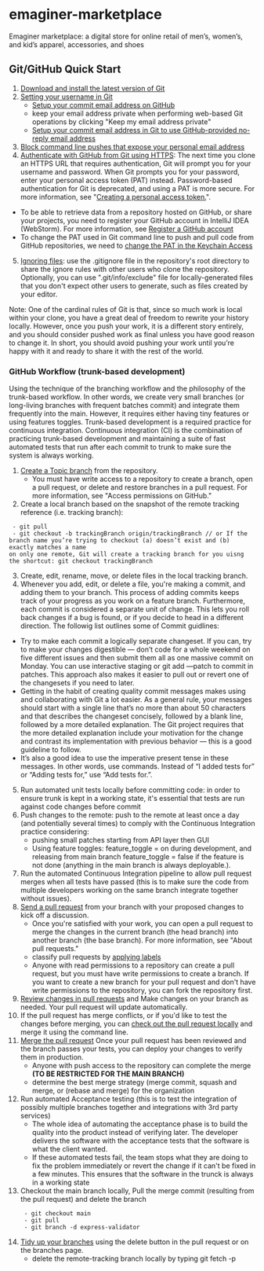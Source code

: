 # emaginer-marketplace
Emaginer marketplace: a digital store for online retail of men’s, women’s, and kid’s apparel, accessories, and shoes

## Git/GitHub Quick Start
1. [Download and install the latest version of Git](https://git-scm.com/downloads)
2. [Setting your username in Git](https://docs.github.com/en/free-pro-team@latest/github/using-git/setting-your-username-in-git)
    - [Setup your commit email address on GitHub](https://docs.github.com/en/free-pro-team@latest/github/setting-up-and-managing-your-github-user-account/setting-your-commit-email-address#setting-your-commit-email-address-on-github)
    - keep your email address private when performing web-based Git operations by clicking "Keep my email address private"
    - [Setup your commit email address in Git to use GitHub-provided no-reply email address](https://docs.github.com/en/free-pro-team@latest/github/setting-up-and-managing-your-github-user-account/setting-your-commit-email-address#setting-your-commit-email-address-in-git) 
3. [Block command line pushes that expose your personal email address](https://docs.github.com/en/free-pro-team@latest/github/setting-up-and-managing-your-github-user-account/blocking-command-line-pushes-that-expose-your-personal-email-address)
4. [Authenticate with GitHub from Git using HTTPS](https://docs.github.com/en/free-pro-team@latest/github/using-git/which-remote-url-should-i-use#cloning-with-https-urls): The next time you clone an HTTPS URL that requires authentication, Git will prompt you for your username and password. When Git prompts you for your password, enter your personal access token (PAT) instead. Password-based authentication for Git is deprecated, and using a PAT is more secure. For more information, see "[Creating a personal access token.](https://docs.github.com/en/free-pro-team@latest/github/authenticating-to-github/creating-a-personal-access-token)".
  - To be able to retrieve data from a repository hosted on GitHub, or share your projects, you need to register your GitHub account in IntelliJ IDEA (WebStorm). For more information, see [Register a GitHub account](https://www.jetbrains.com/help/idea/github.html#register-account) 
  - To change the PAT used in Git command line to push and pull code from GitHub repositories, we need to [change the PAT in the Keychain Access](https://docs.github.com/en/get-started/getting-started-with-git/updating-credentials-from-the-macos-keychain)
5. [Ignoring files](https://docs.github.com/en/free-pro-team@latest/github/using-git/ignoring-files): use the .gitignore file in the repository's root directory to share the ignore rules with other users who clone the repository. Optionally, you can use ".git/info/exclude" file for locally-generated files that you don't expect other users to generate, such as files created by your editor. 
 
 Note: One of the cardinal rules of Git is that, since so much work is local within your clone, you have a great deal of freedom to rewrite your history locally. However, once you push your work, it is a different story entirely, and you should consider pushed work as final unless you have good reason to change it. In short, you should avoid pushing your work until you’re happy with it and ready to share it with the rest of the world.

### GitHub Workflow (trunk-based development)

Using the technique of the branching workflow and the philosophy of the trunk-based workflow. In other words, we create
very small branches (or long-living branches with frequent batches commit) and integrate them frequently into the main. However, it requires either having tiny features
or using features toggles. Trunk-based development is a required practice for continuous integration. 
Continuous integration (CI) is the combination of practicing trunk-based development and maintaining a suite of 
fast automated tests that run after each commit to trunk to make sure the system is always working.
 
1. [Create a Topic branch](https://docs.github.com/en/free-pro-team@latest/github/collaborating-with-issues-and-pull-requests/creating-and-deleting-branches-within-your-repository) from the repository. 
    - You must have write access to a repository to create a branch, open a pull request, or delete and restore branches in a pull request. For more information, see "Access permissions on GitHub."
2. Create a local branch based on the snapshot of the remote tracking reference (i.e. tracking branch): 
```
 - git pull  
 - git checkout -b trackingBranch origin/trackingBranch // or If the branch name you’re trying to checkout (a) doesn’t exist and (b) exactly matches a name 
on only one remote, Git will create a tracking branch for you uisng the shortcut: git checkout trackingBranch
```
3. Create, edit, rename, move, or delete files in the local tracking branch.
4. Whenever you add, edit, or delete a file, you're making a commit, and adding them to your branch. This process of adding commits keeps track of your progress as you work on a feature branch. Furthermore, each commit is considered a separate unit of change. This lets you roll back changes if a bug is found, or if you decide to head in a different direction. The followig list outlines some of Commit guidlines:
 - Try to make each commit a logically separate changeset. If you can, try to make your changes digestible — don’t code for a whole weekend on five different issues and then submit them all as one massive commit on Monday. You can use interactive staging or git add —patch to commit in patches. This approach also makes it easier to pull out or revert one of the changesets if you need to later.
 - Getting in the habit of creating quality commit messages makes using and collaborating with Git a lot easier. As a general rule, your messages should start with a single line that’s no more than about 50 characters and that describes the changeset concisely, followed by a blank line, followed by a more detailed explanation. The Git project requires that the more detailed explanation include your motivation for the change and contrast its implementation with previous behavior — this is a good guideline to follow.
 - It’s also a good idea to use the imperative present tense in these messages. In other words, use commands. Instead of “I added tests for” or “Adding tests for,” use “Add tests for.”.
5. Run automated unit tests locally before committing code: in order to ensure trunk is kept in a working state, it's essential that tests are run against code changes before commit
6. Push changes to the remote: push to the remote at least once a day (and potentially several times) to comply with the Continuous Integration practice considering:
    - pushing small patches starting from API layer then GUI
    - Using feature toggles: feature_toggle = on during development, and releasing from main branch feature_toggle = false if the feature is not done (anything in the main branch is always deployable.).
7. Run the automated Continuous Integration pipeline to allow pull request merges when all tests have passed (this is to make sure the code from multiple developers working on the same branch integrate together without issues).
8. [Send a pull request](https://docs.github.com/en/free-pro-team@latest/github/collaborating-with-issues-and-pull-requests/creating-a-pull-request) from your branch with your proposed changes to kick off a discussion.
    - Once you're satisfied with your work, you can open a pull request to merge the changes in the current branch (the head branch) into another branch (the base branch). For more information, see "About pull requests."
    - classify pull requests by [applying labels](https://docs.github.com/en/github/managing-your-work-on-github/managing-labels#applying-labels-to-issues-and-pull-requests)
    - Anyone with read permissions to a repository can create a pull request, but you must have write permissions to create a branch. If you want to create a new branch for your pull request and don't have write permissions to the repository, you can fork the repository first.
9. [Review changes in pull requests](https://docs.github.com/en/github/collaborating-with-issues-and-pull-requests/reviewing-changes-in-pull-requests) and Make changes on your branch as needed. Your pull request will update automatically.
10. If the pull request has merge conflicts, or if you'd like to test the changes before merging, you can [check out the pull request locally](https://docs.github.com/en/github/collaborating-with-issues-and-pull-requests/checking-out-pull-requests-locally) and merge it using the command line.
11. [Merge the pull request](https://docs.github.com/en/free-pro-team@latest/github/collaborating-with-issues-and-pull-requests/merging-a-pull-request) Once your pull request has been reviewed and the branch passes your tests, you can deploy your changes to verify them in production. 
    - Anyone with push access to the repository can complete the merge **(TO BE RESTRICTED FOR THE MAIN BRANCH)**
    - determine the best merge strategy (merge commit, squash and merge, or (rebase and merge) for the organization  
12. Run automated Acceptance testing (this is to test the integration of possibly multiple branches together and integrations with 3rd party services) 
    - The whole idea of automating the acceptance phase is to build the quality into the product instead of verifying later. The developer delivers the software with the acceptance tests that the software is what the client wanted.
    - If these automated tests fail, the team stops what they are doing to fix the problem immediately or revert the change if it can't be fixed in a few minutes. This ensures that the software in the trunck is always in a working state  
13. Checkout the main branch locally, Pull the merge commit (resulting from the pull request) and delete the branch
    ```
     - git checkout main
     - git pull
     - git branch -d express-validator
    ```
14. [Tidy up your branches](https://docs.github.com/en/free-pro-team@latest/github/administering-a-repository/deleting-and-restoring-branches-in-a-pull-request) using the delete button in the pull request or on the branches page.
    - delete the remote-tracking branch locally by typing git fetch -p 


